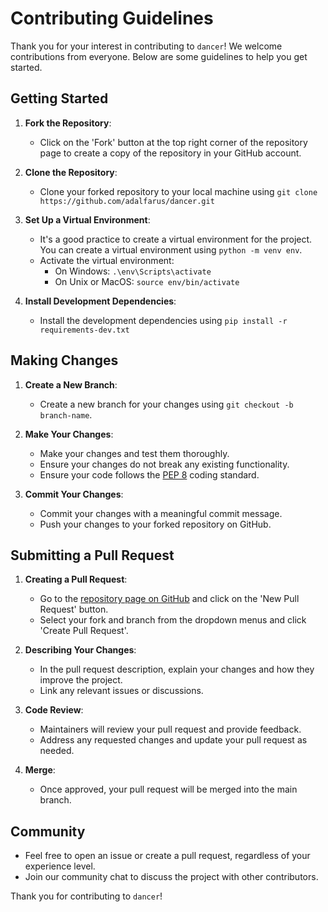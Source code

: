 # Contributing Guidelines

Thank you for your interest in contributing to `dancer`! We welcome contributions from everyone. Below are some guidelines to help you get started.

## Getting Started

1. **Fork the Repository**: 
    - Click on the 'Fork' button at the top right corner of the repository page to create a copy of the repository in your GitHub account.
    
2. **Clone the Repository**:
    - Clone your forked repository to your local machine using `git clone https://github.com/adalfarus/dancer.git`

3. **Set Up a Virtual Environment**:
    - It's a good practice to create a virtual environment for the project. You can create a virtual environment using `python -m venv env`.
    - Activate the virtual environment: 
      - On Windows: `.\env\Scripts\activate`
      - On Unix or MacOS: `source env/bin/activate`

4. **Install Development Dependencies**:
    - Install the development dependencies using `pip install -r requirements-dev.txt`

## Making Changes

1. **Create a New Branch**:
    - Create a new branch for your changes using `git checkout -b branch-name`.

2. **Make Your Changes**:
    - Make your changes and test them thoroughly.
    - Ensure your changes do not break any existing functionality.
    - Ensure your code follows the [PEP 8](https://www.python.org/dev/peps/pep-0008/) coding standard.

3. **Commit Your Changes**:
    - Commit your changes with a meaningful commit message.
    - Push your changes to your forked repository on GitHub.

## Submitting a Pull Request

1. **Creating a Pull Request**:
    - Go to the [repository page on GitHub](https://github.com/Adalfarus/dancer) and click on the 'New Pull Request' button.
    - Select your fork and branch from the dropdown menus and click 'Create Pull Request'.

2. **Describing Your Changes**:
    - In the pull request description, explain your changes and how they improve the project.
    - Link any relevant issues or discussions.

3. **Code Review**:
    - Maintainers will review your pull request and provide feedback.
    - Address any requested changes and update your pull request as needed.

4. **Merge**:
    - Once approved, your pull request will be merged into the main branch.

## Community

- Feel free to open an issue or create a pull request, regardless of your experience level.
- Join our community chat to discuss the project with other contributors.

Thank you for contributing to `dancer`!
